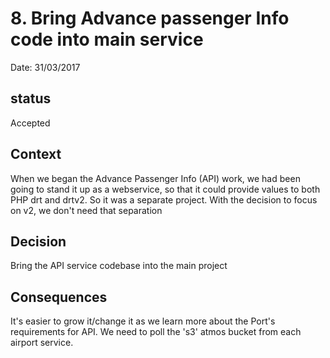 # 8. Bring Advance passenger Info code into main service

Date: 31/03/2017

## status

Accepted

## Context

When we began the Advance Passenger Info (API) work, we had been going to stand it up as a webservice, so that 
it could provide values to both PHP drt and drtv2. So it was a separate project. With the decision to focus on v2, we don't need that separation

## Decision

Bring the API service codebase into the main project

## Consequences

It's easier to grow it/change it as we learn more about the Port's requirements for API.
We need to poll the 's3' atmos bucket from each airport service. 

